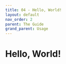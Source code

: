 ```yaml
---
title: 04 - Hello, World!
layout: default
nav_order: 2
parent: The Guide
grand_parent: Usage
---
```


# Hello, World!

